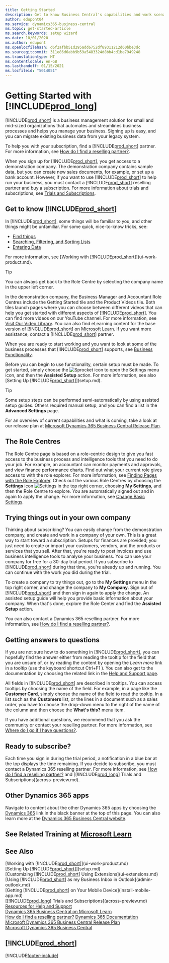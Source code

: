 ```yaml
---
title: Getting Started
description: Get to know Business Central's capabilities and work scenarios so that you can get off to a good start.
author: edupont04
ms.service: dynamics365-business-central
ms.topic: get-started-article
ms.search.keywords: setup wizard
ms.date: 10/01/2020
ms.author: edupont
ms.openlocfilehash: d6f2afbb51d295add6752df89311212d60bbe3dc
ms.sourcegitcommit: 311e86d6abb9b59a5483324d8bb4cd1be7949248
ms.translationtype: HT
ms.contentlocale: en-GB
ms.lasthandoff: 01/15/2021
ms.locfileid: "5014051"
---
```

# <a name="getting-started-with-prod_long"></a>Getting Started with [!INCLUDE[prod_long](includes/prod_long.md)]
[!INCLUDE[prod_short](includes/prod_short.md)] is a business management solution for small and mid-sized organizations that automates and streamlines business processes and helps you manage your business. Signing up is easy, and you can migrate existing business data from your legacy system.  

To help you with your subscription, find a [!INCLUDE[prod_short](includes/prod_short.md)] partner. For more information, see [How do I find a reselling partner?](across-faq.md#findpartner).  

When you sign up for [!INCLUDE[prod_short](includes/prod_short.md)], you get access to a demonstration company. The demonstration company contains sample data, but you can create new sales documents, for example, or set up a bank account. However, if you want to use [!INCLUDE[prod_short](includes/prod_short.md)] to help run your business, you must contact a [!INCLUDE[prod_short](includes/prod_short.md)] reselling partner and buy a subscription. For more information about trials and subscriptions, see [Trials and Subscriptions](across-preview.md).  

## <a name="get-to-know-prod_short"></a>Get to know [!INCLUDE[prod_short](includes/prod_short.md)]

In [!INCLUDE[prod_short](includes/prod_short.md)], some things will be familiar to you, and other things might be unfamiliar. For some quick, nice-to-know tricks, see:  

* [Find things](ui-search.md)  
* [Searching, Filtering, and Sorting Lists](ui-enter-criteria-filters.md)  
* [Entering Data](ui-enter-data.md)  

For more information, see [Working with [!INCLUDE[prod_short](includes/prod_short.md)]](ui-work-product.md).  

> [!TIP]  
> You can always get back to the Role Centre by selecting the company name in the upper left corner.

In the demonstration company, the Business Manager and Accountant Role Centres include the Getting Started tile and the Product Videos tile. Both tiles launch pages where you can choose between different videos that can help you get started with different aspects of [!INCLUDE[prod_short](includes/prod_short.md)]. You can find more videos on our YouTube channel. For more information, see [Visit Our Video Library](across-videos.md). You can also find eLearning content for the base version of [!INCLUDE[prod_short](includes/prod_short.md)] on [Microsoft Learn](/learn/dynamics365/business-central?WT.mc_id=dyn365bc_landingpage-docs). If you want more assistance, contact a [!INCLUDE[prod_short](includes/prod_short.md)] partner.  

When you are ready to start working and you want to look at some of the business processes that [!INCLUDE[prod_short](includes/prod_short.md)] supports, see [Business Functionality](across-business-functionality.md).

Before you can begin to use functionality, certain setup must be made. To get started, simply choose the ![Sprocket icon to open the Settings menu](media/ui-experience/settings_icon_small.png) icon, and then the **Assisted Setup** action. For more information, see also [Setting Up [!INCLUDE[prod_short](includes/prod_short.md)]](setup.md).  

> [!TIP]
> Some setup steps can be performed semi-automatically by using assisted setup guides. Others required manual setup, and you can find a list in the **Advanced Settings** page.

<!--Some Role Center pages provide a **Setup and Extensions** button. Here you have access to a list of assisted setup guides that can help you get started by setting selected areas up quickly. If an area is not covered by an assisted setup, choose the **Manual Setup** action to access setup pages where you can fill in setup fields for all areas manually. For more information, see also [Setting Up [!INCLUDE[prod_short](includes/prod_short.md)]](setup.md).  

> [!NOTE]
> The list of setup guides, extensions, and services that are available differ depending on the user experience you choose for your company. The **Essential** experience gives access to fewer than the **Premium** experience does. The first time you sign in, you use the Essential experience. For more information, see [Change Which Features are Displayed](ui-experiences.md).  -->

For an overview of current capabilities and what is coming, take a look at our release plan at [Microsoft Dynamics 365 Business Central Release Plan](https://go.microsoft.com/fwlink/?linkid=2047422).  

## <a name="the-role-centers"></a>The Role Centres
The Role Centre page is based on a role-centric design to give you fast access to the business process and intelligence tools that you need to do your job. For example, an accountant can monitor payments and approvals, and view finance performance charts. Find out what your current role gives access to with the role explorer. For more information, see [Finding Pages with the Role Explorer](ui-role-explorer.md). Check out the various Role Centres by choosing the **Settings** icon ![Settings](media/ui-experience/settings_icon_small.png "Settings icon for role centre") in the top right corner, choosing **My Settings**, and then the Role Centre to explore. You are automatically signed out and in again to apply the change. For more information, see [Change Basic Settings](ui-change-basic-settings.md).  

## <a name="trying-things-out-in-your-own-company"></a>Trying things out in your own company
Thinking about subscribing? You can easily change from the demonstration company, and create and work in a company of your own. This is a great way to start toward a subscription. Setups for finances are provided; you just need to create or import your customers, vendors, and the products or services that you sell. After that, you're ready to post invoices and use business intelligence tools to analyse your business. You can use your company for free for a 30-day trial period. If you subscribe to [!INCLUDE[prod_short](includes/prod_short.md)] during that time, you're already up and running. You can continue with the work you did during the trial.  

To create a company to try things out, go to the **My Settings** menu in the top right corner, and change the company to **My Company**. Sign out of [!INCLUDE[prod_short](includes/prod_short.md)] and then sign in again to apply the change. An assisted setup guide will help you provide basic information about your company. When that's done, explore the Role Center and find the **Assisted Setup** action.  

You can also contact a Dynamics 365 reselling partner. For more information, see [How do I find a reselling partner?](across-faq.md#findpartner).  

## <a name="getting-answers-to-questions"></a>Getting answers to questions

If you are not sure how to do something in [!INCLUDE[prod_short](includes/prod_short.md)], you can hopefully find the answer either from reading the tooltip for the field that you are unsure of, or by reading the content by opening the *Learn more* link in a tooltip (use the keyboard shortcut Ctrl+F1 ). You can also get to the documentation by choosing the related link in the [Help and Support page](product-help-and-support.md).  

All fields in [!INCLUDE[prod_short](includes/prod_short.md)] are described in tooltips. You can access tooltips by choosing the name of the field. For example, in a page like the **Customer Card**, simply choose the name of the field to read the tooltip. In a list such as the **Customers** list, or the lines in a document such as a sales order, you have to choose the drop-down menu to the right of the name of the column and then choose the **What's this?** menu item.  

If you have additional questions, we recommend that you ask the community or contact your reselling partner. For more information, see [Where do I go if I have questions?](across-faq.md#where-do-i-go-if-i-have-questions).  

## <a name="ready-to-subscribe"></a>Ready to subscribe?

Each time you sign in during the trial period, a notification in a blue bar at the top displays the time remaining. If you decide to subscribe, you must contact a Dynamics 365 reselling partner. For more information, see [How do I find a reselling partner?](across-faq.md#findpartner) and [[!INCLUDE[prod_long](includes/prod_long.md)] Trials and Subscriptions](across-preview.md).  

## <a name="other-dynamics-365-apps"></a>Other Dynamics 365 apps
Navigate to content about the other Dynamics 365 apps by choosing the [Dynamics 365](/dynamics365/) link in the black banner at the top of this page. You can also learn more at the [Dynamics 365 Business Central website](https://dynamics.microsoft.com/business-central/overview/).  

## <a name="see-related-training-at-microsoft-learn"></a>See Related Training at [Microsoft Learn](/learn/paths/get-started-dynamics-365-business-central/)

## <a name="see-also"></a>See Also

[Working with [!INCLUDE[prod_short](includes/prod_short.md)]](ui-work-product.md)  
[Setting Up [!INCLUDE[prod_short](includes/prod_short.md)]](setup.md)  
[Customizing [!INCLUDE[prod_short](includes/prod_short.md)] Using Extensions](ui-extensions.md)  
[Using [!INCLUDE[prod_short](includes/prod_short.md)] as my Business Inbox in Outlook](admin-outlook.md)  
[Getting [!INCLUDE[prod_short](includes/prod_short.md)] on Your Mobile Device](install-mobile-app.md)  
[[!INCLUDE[prod_long](includes/prod_long.md)] Trials and Subscriptions](across-preview.md)  
[Resources for Help and Support](product-help-and-support.md)  
[Dynamics 365 Business Central on Microsoft Learn](/learn/dynamics365/business-central?WT.mc_id=dyn365bc_landingpage-docs)  
[How do I find a reselling partner?](across-faq.md#findpartner)
[Dynamics 365 Documentation](/dynamics365/)  
[Microsoft Dynamics 365 Business Central Release Plan](https://go.microsoft.com/fwlink/?linkid=2047422)  
[Microsoft Dynamics 365 Business Central](https://go.microsoft.com/fwlink/?linkid=828707)  

## [!INCLUDE[prod_short](includes/free_trial_md.md)]


[!INCLUDE[footer-include](includes/footer-banner.md)]